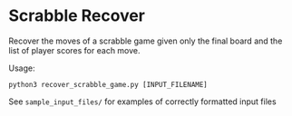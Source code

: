 # Scrabble Recover
Recover the moves of a scrabble game given only the 
final board and the list of player scores for each move.

Usage:
```shell
python3 recover_scrabble_game.py [INPUT_FILENAME]
```

See `sample_input_files/` for examples of correctly formatted input files
